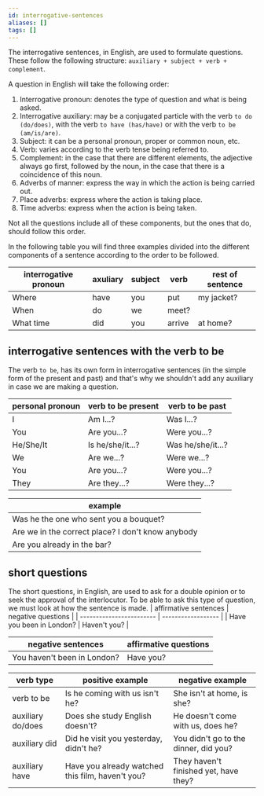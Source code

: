 ```yaml
---
id: interrogative-sentences
aliases: []
tags: []
---
```


The interrogative sentences, in English, are used to formulate questions. These follow the following structure: `auxiliary + subject + verb + complement`.

A question in English will take the following order:

1. Interrogative pronoun: denotes the type of question and what is being asked.
2. Interrogative auxiliary: may be a conjugated particle with the verb `to do (do/does)`, with the verb `to have (has/have)` or with the verb `to be (am/is/are)`.
3. Subject: it can be a personal pronoun, proper or common noun, etc.
4. Verb: varies according to the verb tense being referred to.
5. Complement: in the case that there are different elements, the adjective always go first, followed by the noun, in the case that there is a coincidence of this noun.
6. Adverbs of manner: express the way in which the action is being carried out.
7. Place adverbs: express where the action is taking place.
8. Time adverbs: express when the action is being taken.

Not all the questions include all of these components, but the ones that do, should follow this order.

In the following table you will find three examples divided into the different components of a sentence according to the order to be followed.

| interrogative pronoun | axuliary | subject | verb   | rest of sentence |
| --------------------- | -------- | ------- | ------ | ---------------- |
| Where                 | have     | you     | put    | my jacket?       |
| When                  | do       | we      | meet?  |                  |
| What time             | did      | you     | arrive | at home?         |

## interrogative sentences with the verb to be

The verb `to be`, has its own form in interrogative sentences (in the simple form of the present and past) and that's why we shouldn't add any auxiliary in case we are making a question.

| personal pronoun | verb to be present | verb to be past   |
| ---------------- | ------------------ | ----------------- |
| I                | Am I...?           | Was I...?         |
| You              | Are you...?        | Were you...?      |
| He/She/It        | Is he/she/it...?   | Was he/she/it...? |
| We               | Are we...?         | Were we...?       |
| You              | Are you...?        | Were you...?      |
| They             | Are they...?       | Were they...?     |

| example                                           |
| ------------------------------------------------- |
| Was he the one who sent you a bouquet?            |
| Are we in the correct place? I don't know anybody |
| Are you already in the bar?                       |

## short questions

The short questions, in English, are used to ask for a double opinion or to seek the approval of the interlocutor.
To be able to ask this type of question, we must look at how the sentence is made.
| affirmative sentences | negative questions |
| ------------------------ | ------------------ |
| Have you been in London? | Haven't you? |

| negative sentences          | affirmative questions |
| --------------------------- | --------------------- |
| You haven't been in London? | Have you?             |

| verb type         | positive example                                 | negative example                      |
| ----------------- | ------------------------------------------------ | ------------------------------------- |
| verb to be        | Is he coming with us isn't he?                   | She isn't at home, is she?            |
| auxiliary do/does | Does she study English doesn't?                  | He doesn't come with us, does he?     |
| auxiliary did     | Did he visit you yesterday, didn't he?           | You didn't go to the dinner, did you? |
| auxiliary have    | Have you already watched this film, haven't you? | They haven't finished yet, have they? |

